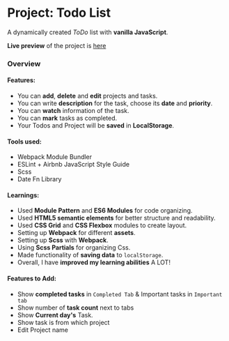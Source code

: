 # Project: Todo List

A dynamically created _ToDo_ list with **vanilla JavaScript**.

**Live preview** of the project is
[here](https://razanaqsh.github.io/project_toDoList/)

### Overview

#### **Features:**

- You can **add**, **delete** and **edit** projects and tasks.
- You can write **description** for the task, choose its **date** and
  **priority**.
- You can **watch** information of the task.
- You can **mark** tasks as completed.
- Your Todos and Project will be **saved** in **LocalStorage**.

#### **Tools used:**

- Webpack Module Bundler
- ESLint + Airbnb JavaScript Style Guide
- Scss
- Date Fn Library

#### **Learnings:**

- Used **Module Pattern** and **ES6 Modules** for code organizing.
- Used **HTML5 semantic elements** for better structure and readability.
- Used **CSS Grid** and **CSS Flexbox** modules to create layout.
- Setting up **Webpack** for different **assets**.
- Setting up **Scss** with **Webpack**.
- Using **Scss Partials** for organizing Css.
- Made functionality of **saving data** to `localStorage`.
- Overall, I have **improved my learning abilities** A LOT!

#### **Features to Add:**

- Show **completed tasks** in `Completed Tab` & Important tasks in
  `Important tab`
- Show number of **task count** next to tabs
- Show **Current day's** Task.
- Show task is from which project
- Edit Project name
